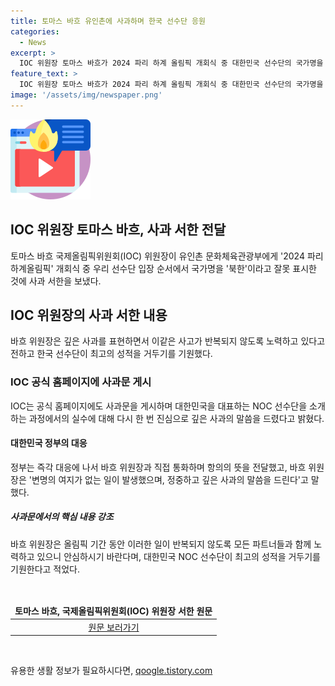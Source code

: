 ```yaml
---
title: 토마스 바흐 유인촌에 사과하며 한국 선수단 응원
categories:
  - News
excerpt: >
  IOC 위원장 토마스 바흐가 2024 파리 하계 올림픽 개회식 중 대한민국 선수단의 국가명을 북한으로 잘못 표시한 일에 대해 유인촌 문화체육관광부에게 사과 서한을 보냈다. 바흐는 깊은 사과를 표하며 이 같은 사고가 반복되지 않도록 노력 중이라고 밝혔다. 대한 체육회, 한국 선수단에 대한 최고의 성적을 기원하기도 했다. 바흐는 이에 대한 대한민국 대통령과의 합의를 언급하며, IOC가 이러한 일이 반복되지 않도록 모든 파트너들과 함께 노력 중이라고 덧붙였다. 또한, 정부도 즉각 대응하여 윤 대통령이 바흐 위원장과 직접 항의한 사실이 알려졌다.
feature_text: >
  IOC 위원장 토마스 바흐가 2024 파리 하계 올림픽 개회식 중 대한민국 선수단의 국가명을 북한으로 잘못 표시한 일에 대해 유인촌 문화체육관광부에게 사과 서한을 보냈다. 바흐는 깊은 사과를 표하며 이 같은 사고가 반복되지 않도록 노력 중이라고 밝혔다. 대한 체육회, 한국 선수단에 대한 최고의 성적을 기원하기도 했다. 바흐는 이에 대한 대한민국 대통령과의 합의를 언급하며, IOC가 이러한 일이 반복되지 않도록 모든 파트너들과 함께 노력 중이라고 덧붙였다. 또한, 정부도 즉각 대응하여 윤 대통령이 바흐 위원장과 직접 항의한 사실이 알려졌다.
image: '/assets/img/newspaper.png'
---
```


<p><img src="/assets/img/news.png" alt="rentncar 속보" /></p>

<h2 data-ke-size="size24">IOC 위원장 토마스 바흐, 사과 서한 전달</h2>

<p data-ke-size="size16">토마스 바흐 국제올림픽위원회(IOC) 위원장이 유인촌 문화체육관광부에게 '2024 파리하계올림픽' 개회식 중 우리 선수단 입장 순서에서 국가명을 '북한'이라고 잘못 표시한 것에 사과 서한을 보냈다. </p>

<h2 data-ke-size="size23">IOC 위원장의 사과 서한 내용</h2>

<p data-ke-size="size16">바흐 위원장은 깊은 사과를 표현하면서 이같은 사고가 반복되지 않도록 노력하고 있다고 전하고 한국 선수단이 최고의 성적을 거두기를 기원했다. </p>

<h3 data-ke-size="size22">IOC 공식 홈페이지에 사과문 게시</h3> 

<p data-ke-size="size16">IOC는 공식 홈페이지에도 사과문을 게시하며 대한민국을 대표하는 NOC 선수단을 소개하는 과정에서의 실수에 대해 다시 한 번 진심으로 깊은 사과의 말씀을 드렸다고 밝혔다. </p>

<h4 data-ke-size="size21">대한민국 정부의 대응</h4>

<p data-ke-size="size16">정부는 즉각 대응에 나서 바흐 위원장과 직접 통화하며 항의의 뜻을 전달했고, 바흐 위원장은 '변명의 여지가 없는 일이 발생했으며, 정중하고 깊은 사과의 말씀을 드린다'고 말했다. </p>

<h5 data-ke-size="size20">사과문에서의 핵심 내용 강조</h5>

<p data-ke-size="size16">바흐 위원장은 올림픽 기간 동안 이러한 일이 반복되지 않도록 모든 파트너들과 함께 노력하고 있으니 안심하시기 바란다며, 대한민국 NOC 선수단이 최고의 성적을 거두기를 기원한다고 적었다. </p>

<p data-ke-size="size16">&nbsp;</p>

<table>
<thead>
<tr>
<td style="text-align: center; height: 17px;"><b>토마스 바흐, 국제올림픽위원회(IOC) 위원장 서한 원문</b></td>
</tr>
</thead>
<tbody>
<tr>
<td style="text-align: center; height: 17px;"><a href="insert_link_1_here">원문 보러가기</a></td>
</tr>
</tbody>
</table>

<p data-ke-size="size16">&nbsp;</p>
유용한 생활 정보가 필요하시다면, <a href="https://qoogle.tistory.com" rel="dofollow">qoogle.tistory.com</a>


